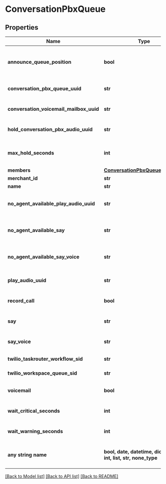 # ConversationPbxQueue


## Properties
Name | Type | Description | Notes
------------ | ------------- | ------------- | -------------
**announce_queue_position** | **bool** | If true, the customer is told their queue position upon entering the queue | [optional] 
**conversation_pbx_queue_uuid** | **str** | Conversation Pbx Queue unique identifier | [optional] 
**conversation_voicemail_mailbox_uuid** | **str** | The voicemail mailbox associated with this queue | [optional] 
**hold_conversation_pbx_audio_uuid** | **str** | The audio to play while holding in a queue | [optional] 
**max_hold_seconds** | **int** | The maximum number of seconds for a customer to hold in a queue | [optional] 
**members** | [**ConversationPbxQueueMembers**](ConversationPbxQueueMembers.md) |  | [optional] 
**merchant_id** | **str** | Merchant Id | [optional] 
**name** | **str** | Name of queue | [optional] 
**no_agent_available_play_audio_uuid** | **str** | When no agent is available after the max_hold_seconds, say this | [optional] 
**no_agent_available_say** | **str** | When no agent is available after the max_hold_seconds, say this | [optional] 
**no_agent_available_say_voice** | **str** | The type of voice used to say text when no agent is available | [optional] 
**play_audio_uuid** | **str** | Audio played when customer enters a queue | [optional] 
**record_call** | **bool** | If true, any calls in this queue are recorded | [optional] 
**say** | **str** | Say text when a customer enters queue | [optional] 
**say_voice** | **str** | The type of voice to use when say text is spoken | [optional] 
**twilio_taskrouter_workflow_sid** | **str** | Twilio taskrouter workflow sid | [optional] 
**twilio_workspace_queue_sid** | **str** | Twilio workspace queue sid | [optional] 
**voicemail** | **bool** | If true, this queue has a voicemail associated with it | [optional] 
**wait_critical_seconds** | **int** | Wait time in seconds before critical | [optional] 
**wait_warning_seconds** | **int** | Wait time in seconds before warning | [optional] 
**any string name** | **bool, date, datetime, dict, float, int, list, str, none_type** | any string name can be used but the value must be the correct type | [optional]

[[Back to Model list]](../README.md#documentation-for-models) [[Back to API list]](../README.md#documentation-for-api-endpoints) [[Back to README]](../README.md)


